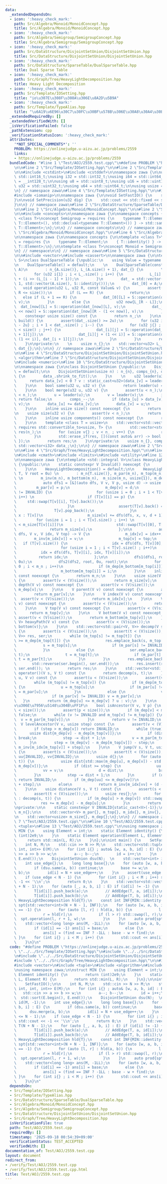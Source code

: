 ```yaml
---
data:
  _extendedDependsOn:
  - icon: ':heavy_check_mark:'
    path: Src/Algebra/Monoid/MonoidConcept.hpp
    title: Src/Algebra/Monoid/MonoidConcept.hpp
  - icon: ':heavy_check_mark:'
    path: Src/Algebra/Semigroup/SemigroupConcept.hpp
    title: Src/Algebra/Semigroup/SemigroupConcept.hpp
  - icon: ':heavy_check_mark:'
    path: Src/DataStructure/DisjointSetUnion/DisjointSetUnion.hpp
    title: Src/DataStructure/DisjointSetUnion/DisjointSetUnion.hpp
  - icon: ':heavy_check_mark:'
    path: Src/DataStructure/SparseTable/DualSparseTable.hpp
    title: Dual Sparse Table
  - icon: ':heavy_check_mark:'
    path: Src/Graph/Tree/HeavyLightDecomposition.hpp
    title: Heavy Light Decomposition
  - icon: ':heavy_check_mark:'
    path: Src/Template/IOSetting.hpp
    title: "io\u307E\u308F\u308A\u306E\u8A2D\u5B9A"
  - icon: ':heavy_check_mark:'
    path: Src/Template/TypeAlias.hpp
    title: "\u6A19\u6E96\u30C7\u30FC\u30BF\u578B\u306E\u30A8\u30A4\u30EA\u30A2\u30B9"
  _extendedRequiredBy: []
  _extendedVerifiedWith: []
  _isVerificationFailed: false
  _pathExtension: cpp
  _verificationStatusIcon: ':heavy_check_mark:'
  attributes:
    '*NOT_SPECIAL_COMMENTS*': ''
    PROBLEM: https://onlinejudge.u-aizu.ac.jp/problems/2559
    links:
    - https://onlinejudge.u-aizu.ac.jp/problems/2559
  bundledCode: "#line 1 \"Test/AOJ/2559.test.cpp\"\n#define PROBLEM \"https://onlinejudge.u-aizu.ac.jp/problems/2559\"\
    \n\n#line 2 \"Src/Template/IOSetting.hpp\"\n\n#line 2 \"Src/Template/TypeAlias.hpp\"\
    \n\n#include <cstdint>\n#include <cstddef>\n\nnamespace zawa {\n\nusing i16 =\
    \ std::int16_t;\nusing i32 = std::int32_t;\nusing i64 = std::int64_t;\nusing i128\
    \ = __int128_t;\n\nusing u8 = std::uint8_t;\nusing u16 = std::uint16_t;\nusing\
    \ u32 = std::uint32_t;\nusing u64 = std::uint64_t;\n\nusing usize = std::size_t;\n\
    \n} // namespace zawa\n#line 4 \"Src/Template/IOSetting.hpp\"\n\n#include <iostream>\n\
    #include <iomanip>\n\nnamespace zawa {\n\nvoid SetFastIO() {\n    std::cin.tie(nullptr)->sync_with_stdio(false);\n\
    }\n\nvoid SetPrecision(u32 dig) {\n    std::cout << std::fixed << std::setprecision(dig);\n\
    }\n\n} // namespace zawa\n#line 2 \"Src/DataStructure/SparseTable/DualSparseTable.hpp\"\
    \n\n#line 2 \"Src/Algebra/Monoid/MonoidConcept.hpp\"\n\n#line 2 \"Src/Algebra/Semigroup/SemigroupConcept.hpp\"\
    \n\n#include <concepts>\n\nnamespace zawa {\n\nnamespace concepts {\n\ntemplate\
    \ <class T>\nconcept Semigroup = requires {\n    typename T::Element;\n    { T::operation(std::declval<typename\
    \ T::Element>(), std::declval<typename T::Element>()) } -> std::same_as<typename\
    \ T::Element>;\n};\n\n} // namespace concepts\n\n} // namespace zawa\n#line 4\
    \ \"Src/Algebra/Monoid/MonoidConcept.hpp\"\n\n#line 6 \"Src/Algebra/Monoid/MonoidConcept.hpp\"\
    \n\nnamespace zawa {\n\nnamespace concepts {\n\ntemplate <class T>\nconcept Identitiable\
    \ = requires {\n    typename T::Element;\n    { T::identity() } -> std::same_as<typename\
    \ T::Element>;\n};\n\ntemplate <class T>\nconcept Monoid = Semigroup<T> and Identitiable<T>;\n\
    \n} // namespace\n\n} // namespace zawa\n#line 5 \"Src/DataStructure/SparseTable/DualSparseTable.hpp\"\
    \n\n#include <vector>\n#include <cassert>\n\nnamespace zawa {\n\ntemplate <concepts::Monoid\
    \ S>\nclass DualSparseTable {\npublic:\n    using Value = typename S::Element;\n\
    \n    DualSparseTable() = default;\n    \n    DualSparseTable(const std::vector<Value>&\
    \ A)\n        : n_{A.size()}, L_(A.size() + 1), dat_{} {\n        \n        assert(A.size());\n\
    \        for (u32 i{1} ; i < L_.size() ; i++) {\n            L_[i] = L_[i - 1]\
    \ + (i >> (L_[i - 1] + 1));\n        }\n        dat_ = std::vector(L_.back() +\
    \ 1, std::vector(A.size(), S::identity()));\n        dat_[0] = A;\n    }\n\n \
    \   void operation(u32 L, u32 R, const Value& v) {\n        assert(L <= R and\
    \ R <= size());\n        if (L == R) {\n            return;\n        }\n     \
    \   else if (L + 1 == R) {\n            dat_[0][L] = S::operation(dat_[0][L],\
    \ v);\n        }\n        else {\n            u32 now{L_[R - L]};\n          \
    \  dat_[now][L] = S::operation(dat_[now][L], v);\n            dat_[now][R - (1\
    \ << now)] = S::operation(dat_[now][R - (1 << now)], v);\n        }\n    }\n\n\
    \    constexpr usize size() const {\n        return n_;\n    }\n\n    std::vector<Value>\
    \ build() {\n        assert(dat_.size() >= 2u);\n        for (u32 i{static_cast<u32>(dat_.size())\
    \ - 2u} ; i + 1 < dat_.size() ; i--) {\n            for (u32 j{} ; j + (1 << i)\
    \ < size() ; j++) {\n                dat_[i][j] = S::operation(dat_[i][j], dat_[i\
    \ + 1][j]);\n                dat_[i][j + (1 << i)] = S::operation(dat_[i][j +\
    \ (1 << i)], dat_[i + 1][j]);\n            }\n        }\n        return dat_[0];\n\
    \    }\n\nprivate:\n    \n    usize n_{};\n    std::vector<u32> L_;\n    std::vector<std::vector<Value>>\
    \ dat_{};\n};\n\n} // namespace zawa\n#line 2 \"Src/DataStructure/DisjointSetUnion/DisjointSetUnion.hpp\"\
    \n\n#line 4 \"Src/DataStructure/DisjointSetUnion/DisjointSetUnion.hpp\"\n\n#include\
    \ <algorithm>\n#line 7 \"Src/DataStructure/DisjointSetUnion/DisjointSetUnion.hpp\"\
    \n#include <numeric>\n#line 10 \"Src/DataStructure/DisjointSetUnion/DisjointSetUnion.hpp\"\
    \n\nnamespace zawa {\n\nclass DisjointSetUnion {\npublic:\n    DisjointSetUnion()\
    \ = default;\n\n    DisjointSetUnion(usize n) : n_{n}, comps_{n}, data_(n, -1)\
    \ {\n        data_.shrink_to_fit();\n    }\n    \n    u32 leader(u32 v) {\n  \
    \      return data_[v] < 0 ? v : static_cast<u32>(data_[v] = leader(data_[v]));\n\
    \    }\n\n    bool same(u32 u, u32 v) {\n        return leader(u) == leader(v);\n\
    \    }\n\n    bool merge(u32 u, u32 v) {\n        assert(u < n_);\n        assert(v\
    \ < n_);\n        u = leader(u);\n        v = leader(v);\n        if (u == v)\
    \ return false;\n        comps_--;\n        if (data_[u] > data_[v]) std::swap(u,\
    \ v);\n        data_[u] += data_[v];\n        data_[v] = u;\n        return true;\n\
    \    }\n\n    inline usize size() const noexcept {\n        return n_;\n    }\n\
    \n    usize size(u32 v) {\n        assert(v < n_);\n        return static_cast<usize>(-data_[leader(v)]);\n\
    \    }\n\n    inline usize components() const noexcept {\n        return comps_;\n\
    \    }\n\n    template <class T = usize>\n    std::vector<std::vector<T>> enumerate()\
    \ requires std::convertible_to<usize, T> {\n        std::vector<std::vector<T>>\
    \ res(n_);\n        for (usize v{} ; v < n_ ; v++) {\n            res[leader(v)].push_back(static_cast<T>(v));\n\
    \        }\n        std::erase_if(res, [](const auto& arr) -> bool { return arr.empty();\
    \ });\n        return res;\n    }\n\nprivate:\n    usize n_{}, comps_{};\n   \
    \ std::vector<i32> data_;\n};\n\n} // namespace zawa\n#line 2 \"Src/Graph/Tree/HeavyLightDecomposition.hpp\"\
    \n\n#line 4 \"Src/Graph/Tree/HeavyLightDecomposition.hpp\"\n\n#line 8 \"Src/Graph/Tree/HeavyLightDecomposition.hpp\"\
    \n#include <cmath>\n#include <limits>\n#include <utility>\n#line 12 \"Src/Graph/Tree/HeavyLightDecomposition.hpp\"\
    \n\nnamespace zawa {\n\ntemplate <std::integral V>\nclass HeavyLightDecomposition\
    \ {\npublic:\n\n    static constexpr V Invalid() noexcept {\n        return INVALID;\n\
    \    }\n\n    HeavyLightDecomposition() = default;\n\n    HeavyLightDecomposition(std::vector<std::vector<V>>\
    \ T, V root = 0u) \n        : m_n{T.size()}, m_par(m_n), m_top(m_n), m_idx(m_n),\
    \ \n        m_inv(m_n), m_bottom(m_n),  m_size(m_n, usize{1}), m_dep(m_n) {\n\n\
    \            auto dfs1 = [&](auto dfs, V v, V p, usize d) -> usize {\n       \
    \         m_par[v] = p;\n                m_dep[v] = d;\n                if (p\
    \ != INVALID) {\n                    for (usize i = 0 ; i + 1 < T[v].size() ;\
    \ i++) \n                        if (T[v][i] == p) {\n                       \
    \     std::swap(T[v][i], T[v].back());\n                            break;\n \
    \                       }\n                    assert(T[v].back() == p);\n   \
    \                 T[v].pop_back();\n                }\n                for (V\
    \ x : T[v])\n                    m_size[v] += dfs(dfs, x, v, d + 1);\n       \
    \         for (usize i = 1 ; i < T[v].size() ; i++) \n                    if (m_size[T[v][0]]\
    \ < m_size[T[v][i]])\n                        std::swap(T[v][0], T[v][i]);\n \
    \               return m_size[v];\n            };\n\n            auto dfs2 = [&](auto\
    \ dfs, V v, V idx, V top) -> V {\n                m_idx[v] = idx++;\n        \
    \        m_inv[m_idx[v]] = v;\n                m_top[v] = top;\n             \
    \   if (T[v].size()) {\n                    idx = dfs(dfs, T[v][0], idx, top);\n\
    \                    for (usize i = 1 ; i < T[v].size() ; i++)\n             \
    \           idx = dfs(dfs, T[v][i], idx, T[v][i]);\n                }\n      \
    \          return idx;\n            };\n\n            dfs1(dfs1, root, INVALID,\
    \ 0u);\n            dfs2(dfs2, root, 0u, root);\n\n            for (usize i =\
    \ 0 ; i < m_n ; i++)\n                if (m_dep[m_bottom[m_top[i]]] < m_dep[i])\n\
    \                    m_bottom[m_top[i]] = i;\n        }\n\n    inline usize size()\
    \ const noexcept {\n        return m_n;\n    }\n\n    usize size(V v) const noexcept\
    \ {\n        assert(v < (V)size());\n        return m_size[v];\n    }\n\n    usize\
    \ depth(V v) const noexcept {\n        assert(v < (V)size());\n        return\
    \ m_dep[v];\n    }\n\n    V parent(V v) const noexcept {\n        assert(v < (V)size());\n\
    \        return m_par[v];\n    }\n\n    V index(V v) const noexcept {\n      \
    \  assert(v < (V)size());\n        return m_idx[v];\n    }\n\n    V operator[](V\
    \ v) const noexcept {\n        assert(v < (V)size());\n        return m_idx[v];\n\
    \    }\n\n    V top(V v) const noexcept {\n        assert(v < (V)size());\n  \
    \      return m_top[v];\n    }\n\n    V bottom(V v) const noexcept {\n       \
    \ assert(v < (V)size());\n        return m_bottom[m_top[v]];\n    }\n\n    std::pair<V,\
    \ V> heavyPath(V v) const {\n        assert(v < (V)size());\n        return {top(v),\
    \ bottom(v)};\n    }\n\n    std::vector<std::pair<V, V>> decomp(V s, V t) const\
    \ {\n        assert(s < (V)size());\n        assert(t < (V)size());\n        std::vector<std::pair<V,\
    \ V>> res, ser;\n        while (m_top[s] != m_top[t]) {\n            if (m_dep[m_top[s]]\
    \ >= m_dep[m_top[t]]) {\n                res.emplace_back(s, m_top[s]);\n    \
    \            s = m_top[s];\n                if (m_par[s] != INVALID) s = m_par[s];\n\
    \            }\n            else {\n                ser.emplace_back(m_top[t],\
    \ t);\n                t = m_top[t];\n                if (m_par[t] != INVALID)\
    \ t = m_par[t];\n            }\n        }\n        res.emplace_back(s, t);\n \
    \       std::reverse(ser.begin(), ser.end());\n        res.insert(res.end(), ser.begin(),\
    \ ser.end()); \n        return res;\n    }\n\n    std::vector<std::pair<V, V>>\
    \ operator()(V s, V t) const {\n        return decomp(s, t);\n    }\n\n    V lca(V\
    \ u, V v) const {\n        assert(u < (V)size());\n        assert(v < (V)size());\n\
    \        while (m_top[u] != m_top[v]) {\n            if (m_dep[m_top[u]] >= m_dep[m_top[v]])\
    \ {\n                u = m_top[u];\n                if (m_par[u] != INVALID) u\
    \ = m_par[u];\n            }\n            else {\n                v = m_top[v];\n\
    \                if (m_par[v] != INVALID) v = m_par[v];\n            }\n     \
    \   }\n        return (m_dep[u] <= m_dep[v] ? u : v);\n    }\n\n    // p\u306F\
    v\u306E\u7956\u5148\u304B\uFF1F\n    bool isAncestor(V v, V p) {\n        assert(v\
    \ < size());\n        assert(p < size());\n        if (m_dep[v] < m_dep[p]) return\
    \ false;\n        while (v != INVALID and m_top[v] != m_top[p]) {\n          \
    \  v = m_par[m_top[v]];\n        }\n        return v != INVALID;\n    }\n\n  \
    \  V levelAncestor(V v, usize step) const {\n        assert(v < (V)size());\n\
    \        if (step > m_dep[v]) return INVALID;\n        while (true) {\n      \
    \      usize dist{m_dep[v] - m_dep[m_top[v]]};\n            if (dist >= step)\
    \ break;\n            step -= dist + 1;\n            v = m_par[m_top[v]];\n  \
    \      }\n        step = (m_dep[v] - m_dep[m_top[v]]) - step;\n        return\
    \ m_inv[m_idx[m_top[v]] + step];\n    }\n\n    V jump(V s, V t, usize step) const\
    \ {\n        assert(s < (V)size());\n        assert(t < (V)size());\n        V\
    \ uu{INVALID}, vv{INVALID};\n        usize d{};\n        for (auto [u, v] : decomp(s,\
    \ t)) {\n            usize dist{std::max(m_dep[u], m_dep[v]) - std::min(m_dep[u],\
    \ m_dep[v])};\n            if (dist >= step) {\n                uu = u;\n    \
    \            vv = v;\n                d = dist;\n                break;\n    \
    \        }\n            step -= dist + 1;\n        }\n        if (uu == INVALID)\
    \ return INVALID;\n        if (m_dep[uu] <= m_dep[vv])\n            return m_inv[m_idx[uu]\
    \ + step];\n        else\n            return m_inv[m_idx[vv] + (d - step)];\n\
    \    }\n\n    usize distance(V s, V t) const {\n        assert(s < (V)size());\n\
    \        assert(t < (V)size());\n        usize res{};\n        for (auto [u, v]\
    \ : decomp(s, t)) {\n            if (m_dep[u] > m_dep[v]) std::swap(u, v);\n \
    \           res += m_dep[v] - m_dep[u];\n        }\n        return res;\n    }\n\
    \nprivate:\n\n    static constexpr V INVALID{static_cast<V>(-1)};\n\n    usize\
    \ m_n{};\n\n    std::vector<V> m_par{}, m_top{}, m_idx{}, m_inv{}, m_bottom{};\n\
    \n    std::vector<usize> m_size{}, m_dep{};\n};\n\n} // namespace zawa\n#line\
    \ 7 \"Test/AOJ/2559.test.cpp\"\n\n#line 10 \"Test/AOJ/2559.test.cpp\"\n#include\
    \ <tuple>\n#line 13 \"Test/AOJ/2559.test.cpp\"\n\nusing namespace zawa;\n\nstruct\
    \ MIN {\n    using Element = int;\n    static Element identity() {\n        return\
    \ (int)2e9;\n    }\n    static Element operation(Element L, Element R) {\n   \
    \     return std::min(L, R);\n    }\n};\n\nint main() {\n    SetFastIO();\n\n\
    \    int N, M;\n    std::cin >> N >> M;\n    std::vector<std::tuple<int, int,\
    \ int, int>> E(M);\n    for (int i{} ; auto& [w, a, b, id] : E) {\n        std::cin\
    \ >> a >> b >> w;\n        a--; b--;\n        id = i++;\n    }\n    std::sort(E.begin(),\
    \ E.end());\n    DisjointSetUnion dsu(N);  \n    std::vector<int> id(M, -1);\n\
    \    int use_edge{};\n    long long base{};\n    for (auto [w, a, b, i] : E) {\n\
    \        if (dsu.same(a, b)) continue;\n        base += w;\n        dsu.merge(a,\
    \ b);\n        id[i] = N + use_edge++;\n    }\n    assert(use_edge <= N - 1);\n\
    \    if (use_edge < N - 1) {\n        for (int i{} ; i < M ; i++) std::cout <<\
    \ -1 << '\\n';\n        return 0;\n    }\n    std::vector<std::vector<int>> T(N\
    \ + N - 1);\n    for (auto [_, a, b, i] : E) if (id[i] != -1) {\n        T[a].push_back(id[i]);\n\
    \        T[id[i]].push_back(a);\n        // AddEdge(T, a, id[i]);\n        T[b].push_back(id[i]);\n\
    \        T[id[i]].push_back(b);\n        // AddEdge(T, b, id[i]);\n    }\n   \
    \ HeavyLightDecomposition hld{T};\n    const int INF{MIN::identity()};\n    DualSparseTable<MIN>\
    \ spt{std::vector<int>(N + N - 1, INF)};\n    for (auto [w, a, b, i] : E) if (id[i]\
    \ == -1) {\n        for (auto [l, r] : hld(a, b)) {\n            l = hld[l];\n\
    \            r = hld[r];\n            if (l > r) std::swap(l, r);\n          \
    \  spt.operation(l, r + 1, w);\n        }\n    }\n    auto prod{spt.build()};\n\
    \    std::vector<long long> ans(M, -1LL);\n    for (auto [w, a, b, i] : E) {\n\
    \        if (id[i] == -1) ans[i] = base;\n        else {\n            int find{prod[hld[id[i]]]};\n\
    \            ans[i] = (find == INF ? -1LL : base - w + find);\n        }\n   \
    \ }\n    for (int i{} ; i < M ; i++) {\n        std::cout << ans[i] << '\\n';\n\
    \    }\n}\n"
  code: "#define PROBLEM \"https://onlinejudge.u-aizu.ac.jp/problems/2559\"\n\n#include\
    \ \"../../Src/Template/IOSetting.hpp\"\n#include \"../../Src/DataStructure/SparseTable/DualSparseTable.hpp\"\
    \n#include \"../../Src/DataStructure/DisjointSetUnion/DisjointSetUnion.hpp\"\n\
    #include \"../../Src/Graph/Tree/HeavyLightDecomposition.hpp\"\n\n#include <iostream>\n\
    #include <vector>\n#include <tuple>\n#include <algorithm>\n#include <cassert>\n\
    \nusing namespace zawa;\n\nstruct MIN {\n    using Element = int;\n    static\
    \ Element identity() {\n        return (int)2e9;\n    }\n    static Element operation(Element\
    \ L, Element R) {\n        return std::min(L, R);\n    }\n};\n\nint main() {\n\
    \    SetFastIO();\n\n    int N, M;\n    std::cin >> N >> M;\n    std::vector<std::tuple<int,\
    \ int, int, int>> E(M);\n    for (int i{} ; auto& [w, a, b, id] : E) {\n     \
    \   std::cin >> a >> b >> w;\n        a--; b--;\n        id = i++;\n    }\n  \
    \  std::sort(E.begin(), E.end());\n    DisjointSetUnion dsu(N);  \n    std::vector<int>\
    \ id(M, -1);\n    int use_edge{};\n    long long base{};\n    for (auto [w, a,\
    \ b, i] : E) {\n        if (dsu.same(a, b)) continue;\n        base += w;\n  \
    \      dsu.merge(a, b);\n        id[i] = N + use_edge++;\n    }\n    assert(use_edge\
    \ <= N - 1);\n    if (use_edge < N - 1) {\n        for (int i{} ; i < M ; i++)\
    \ std::cout << -1 << '\\n';\n        return 0;\n    }\n    std::vector<std::vector<int>>\
    \ T(N + N - 1);\n    for (auto [_, a, b, i] : E) if (id[i] != -1) {\n        T[a].push_back(id[i]);\n\
    \        T[id[i]].push_back(a);\n        // AddEdge(T, a, id[i]);\n        T[b].push_back(id[i]);\n\
    \        T[id[i]].push_back(b);\n        // AddEdge(T, b, id[i]);\n    }\n   \
    \ HeavyLightDecomposition hld{T};\n    const int INF{MIN::identity()};\n    DualSparseTable<MIN>\
    \ spt{std::vector<int>(N + N - 1, INF)};\n    for (auto [w, a, b, i] : E) if (id[i]\
    \ == -1) {\n        for (auto [l, r] : hld(a, b)) {\n            l = hld[l];\n\
    \            r = hld[r];\n            if (l > r) std::swap(l, r);\n          \
    \  spt.operation(l, r + 1, w);\n        }\n    }\n    auto prod{spt.build()};\n\
    \    std::vector<long long> ans(M, -1LL);\n    for (auto [w, a, b, i] : E) {\n\
    \        if (id[i] == -1) ans[i] = base;\n        else {\n            int find{prod[hld[id[i]]]};\n\
    \            ans[i] = (find == INF ? -1LL : base - w + find);\n        }\n   \
    \ }\n    for (int i{} ; i < M ; i++) {\n        std::cout << ans[i] << '\\n';\n\
    \    }\n}\n"
  dependsOn:
  - Src/Template/IOSetting.hpp
  - Src/Template/TypeAlias.hpp
  - Src/DataStructure/SparseTable/DualSparseTable.hpp
  - Src/Algebra/Monoid/MonoidConcept.hpp
  - Src/Algebra/Semigroup/SemigroupConcept.hpp
  - Src/DataStructure/DisjointSetUnion/DisjointSetUnion.hpp
  - Src/Graph/Tree/HeavyLightDecomposition.hpp
  isVerificationFile: true
  path: Test/AOJ/2559.test.cpp
  requiredBy: []
  timestamp: '2025-09-18 00:54:39+09:00'
  verificationStatus: TEST_ACCEPTED
  verifiedWith: []
documentation_of: Test/AOJ/2559.test.cpp
layout: document
redirect_from:
- /verify/Test/AOJ/2559.test.cpp
- /verify/Test/AOJ/2559.test.cpp.html
title: Test/AOJ/2559.test.cpp
---
```

